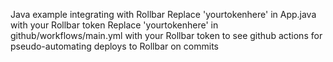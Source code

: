Java example integrating with Rollbar
Replace 'yourtokenhere' in App.java with your Rollbar token
Replace 'yourtokenhere' in github/workflows/main.yml with your Rollbar token to see github actions for pseudo-automating deploys to Rollbar on commits
